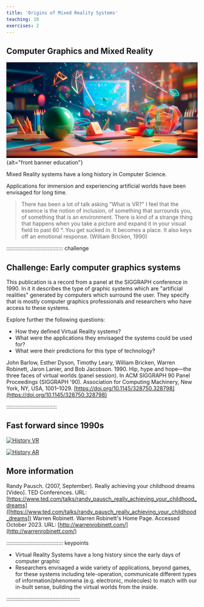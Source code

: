 ```yaml
---
title: 'Origins of Mixed Reality Systems'
teaching: 10
exercises: 2
---
```



## Computer Graphics and Mixed Reality
![](fig/AdobeStock_625890170.jpeg){alt="front banner education"}

Mixed Reality systems have a long history in Computer Science.

Applications for immersion and experiencing artificial worlds have
been envisaged for long time. 

> There has been a lot of talk asking "What is
VR?" I feel that the essence is the notion of
inclusion, of something that surrounds you, of
something that is an environment. There is kind
of a strange thing that happens when you take a
picture and expand it in your visual field to past
60 °. You get sucked in. It becomes a place. It
also keys off an emotional response. 
(William Bricken, 1990)


::::::::::::::::::::::::::::::::::::: challenge 

## Challenge: Early computer graphics systems


This publication is a record from a panel
at the SIGGRAPH conference in 1990. In it
it describes the type of graphic systems which are
"artificial realities" generated by computers 
which surround the
user. They specify that is mostly computer graphics
professionals and researchers who have access to these systems.

Explore further the following questions:

- How they defined Virtual Reality systems?
- What were the applications they envisaged the systems could be used for?
- What were their predictions for this type of technology?

John Barlow, Esther Dyson, Timothy Leary, William Bricken, Warren Robinett, Jaron Lanier, and Bob Jacobson. 1990. Hip, hype and hope—the three faces of virtual worlds (panel session). In ACM SIGGRAPH 90 Panel Proceedings (SIGGRAPH '90). Association for Computing Machinery, New York, NY, USA, 1001–1029. [https://doi.org/10.1145/328750.328798](https://doi.org/10.1145/328750.328798)


:::::::::::::::::::::::::::::::::


## Fast forward since 1990s

[![History VR](https://i.ytimg.com/vi/43mA_ypfwKg/hqdefault.jpg)](https://www.youtube.com/watch?v=HelrQnm3v4g "History of Virtual Reality - Reality Check &copy; GameSpot")

[![History AR](https://i.ytimg.com/vi/_m44ynMTogY/hqdefault.jpg)](https://www.youtube.com/watch?v=_m44ynMTogY "History of Mixed Reality &copy; Affair Island")


## More information
Randy Pausch. (2007, September). Really achieving your childhood dreams [Video]. TED Conferences. URL: [https://www.ted.com/talks/randy_pausch_really_achieving_your_childhood_dreams]([https://www.ted.com/talks/randy_pausch_really_achieving_your_childhood_dreams])
Warren Robinett. Warren Robinett's Home Page. Accessed October 2023. URL: [http://warrenrobinett.com/](http://warrenrobinett.com/)

::::::::::::::::::::::::::::::::::::: keypoints 

- Virtual Reality Systems have a long history since the early days of computer
graphic 
- Researchers envisaged a wide variety of applications, beyond games,
for these systems including tele-operation, communicate different types of 
information/phenomena (e.g. electronic, molecules) to match with our in-built sense,
building the virtual worlds from the inside.

::::::::::::::::::::::::::::::::::::::::::::::::


